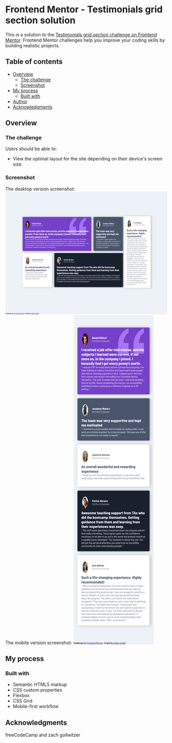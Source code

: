 # Frontend Mentor - Testimonials grid section solution

This is a solution to the [Testimonials grid section challenge on Frontend Mentor](https://www.frontendmentor.io/challenges/testimonials-grid-section-Nnw6J7Un7). Frontend Mentor challenges help you improve your coding skills by building realistic projects. 

## Table of contents

- [Overview](#overview)
  - [The challenge](#the-challenge)
  - [Screenshot](#screenshot)
- [My process](#my-process)
  - [Built with](#built-with)
- [Author](#author)
- [Acknowledgments](#Acknowledgments)

## Overview

### The challenge

Users should be able to:

- View the optimal layout for the site depending on their device's screen size

### Screenshot
The desktop version screenshot:
![desktop version](./screenshot/desktop_version.png)
The mobile version screenshot:
![mobile version](./screenshot/mobile_version.png)


## My process

### Built with

- Semantic HTML5 markup
- CSS custom properties
- Flexbox
- CSS Grid
- Mobile-first workflow
## Acknowledgments

freeCodeCamp and zach gollwitzer
